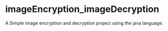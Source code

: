 # imageEncryption_imageDecryption
A Simple image encryption and decryption project using the java language.
